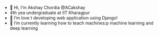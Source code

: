- 👋 Hi, I’m Akshay Chordia @ACakshay
- 4th yea undergraduate at IIT Kharagpur
- 👀 I’m love t developing web application using Django! 
- 🌱 I’m currently learning how to teach machines:p machine learning and deep learning


<!---
ACakshay/ACakshay is a ✨ special ✨ repository because its `README.md` (this file) appears on your GitHub profile.
You can click the Preview link to take a look at your changes.
--->
